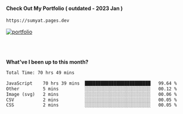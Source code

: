 #### Check Out My Portfolio ( outdated - 2023 Jan ) 
````bash
https://sumyat.pages.dev
````

<a href='https://sumyat.pages.dev/'>
    <img src='https://github.com/sumyat-aung/sumyat-aung/assets/108873224/c9b4f2be-c585-4dd3-84e1-692c3854a6d8' alt='portfolio' align='center' />
</a>


<br />
<br />


<br />
<br />

**What've I been up to this month?**

<!--START_SECTION:waka-->

```txt
Total Time: 70 hrs 49 mins

JavaScript    70 hrs 39 mins  █████████████████████████   99.64 %
Other         5 mins          ░░░░░░░░░░░░░░░░░░░░░░░░░   00.12 %
Image (svg)   2 mins          ░░░░░░░░░░░░░░░░░░░░░░░░░   00.06 %
CSV           2 mins          ░░░░░░░░░░░░░░░░░░░░░░░░░   00.05 %
CSS           2 mins          ░░░░░░░░░░░░░░░░░░░░░░░░░   00.05 %
```

<!--END_SECTION:waka-->





